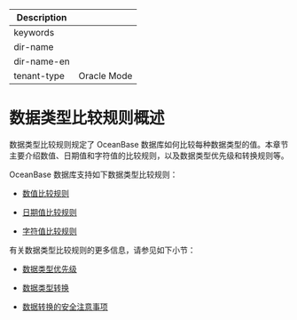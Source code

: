 | Description   |                 |
|---------------|-----------------|
| keywords      |                 |
| dir-name      |                 |
| dir-name-en   |                 |
| tenant-type   | Oracle Mode     |

# 数据类型比较规则概述

数据类型比较规则规定了 OceanBase 数据库如何比较每种数据类型的值。本章节主要介绍数值、日期值和字符值的比较规则，以及数据类型优先级和转换规则等。

OceanBase 数据库支持如下数据类型比较规则：

* [数值比较规则](../200.data-type-comparison-rules-of-oracle-mode/200.numeric-value-of-oracle-mode.md)

* [日期值比较规则](../200.data-type-comparison-rules-of-oracle-mode/300.date-value-of-oracle-mode.md)

* [字符值比较规则](../200.data-type-comparison-rules-of-oracle-mode/400.character-value-of-oracle-mode.md)

有关数据类型比较规则的更多信息，请参见如下小节：

* [数据类型优先级](../200.data-type-comparison-rules-of-oracle-mode/500.data-type-priority-of-oracle-mode.md)

* [数据类型转换](../200.data-type-comparison-rules-of-oracle-mode/600.data-type-conversion-of-oracle-mode.md)

* [数据转换的安全注意事项](../200.data-type-comparison-rules-of-oracle-mode/700.security-considerations-for-data-conversion-of-oracle-mode.md)
